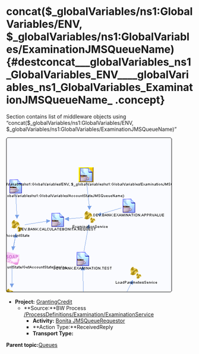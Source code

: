# concat\($\_globalVariables/ns1:GlobalVariables/ENV, $\_globalVariables/ns1:GlobalVariables/ExaminationJMSQueueName\) {#destconcat___globalVariables_ns1_GlobalVariables_ENV____globalVariables_ns1_GlobalVariables_ExaminationJMSQueueName_ .concept}

Section contains list of middleware objects using “concat\($\_globalVariables/ns1:GlobalVariables/ENV, $\_globalVariables/ns1:GlobalVariables/ExaminationJMSQueueName\)”

![](dest_Id106.png)

-   **Project:** [GrantingCredit](../projs/GrantingCredit.md)
    -   **Source:**BW Process [/ProcessDefinitions/Examination/ExaminationService](../../../projects/GrantingCredit/ProcessDefinitions/Examination/ExaminationService.process.md)
        -   **Activity:** [Bonita JMSQueueRequestor](../projs/act_104.md)
        -   **Action Type:**ReceivedReply
        -   **Transport Type:**

**Parent topic:**[Queues](../../../../../../modules/demo_Enterprise/dita/crossref/dest/msgs/Group_Id144.md)

